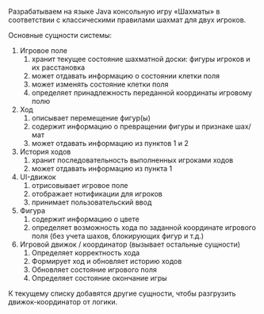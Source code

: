 Разрабатываем на языке Java консольную игру «Шахматы» в соответствии с классическими правилами шахмат для двух игроков.

Основные сущности системы:

1. Игровое поле
    1. хранит текущее состояние шахматной доски: фигуры игроков и их расстановка
    2. может отдавать информацию о состоянии клетки поля
    3. может изменять состояние клетки поля
    4. определяет принадлежность переданной координаты игровому полю
2. Ход
    1. описывает перемещение фигур(ы)
    2. содержит информацию о превращении фигуры и признаке шах/мат
    3. может отдавать информацию из пунктов 1 и 2
3. История ходов
    1. хранит последовательность выполненных игроками ходов
    2. может отдавать информацию из пункта 1
4. UI-движок
    1. отрисовывает игровое поле
    2. отображает нотификации для игроков
    3. принимает пользовательский ввод
5. Фигура
    1. содержит информацию о цвете
    2. определяет возможность хода по заданной координате игрового поля (без учета шахов, блокирующих фигур и т.д.)
6. Игровой движок / координатор (вызывает остальные сущности)
    1. Определяет корректность хода
    2. Формирует ход и обновляет историю ходов
    3. Обновляет состояние игрового поля
    4. Определяет состояние окончание игры

К текущему списку добавятся другие сущности, чтобы разгрузить движок-координатор от логики.